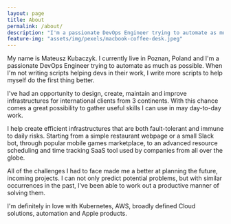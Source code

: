 ```yaml
---
layout: page
title: About
permalink: /about/
description: "I'm a passionate DevOps Engineer trying to automate as much as possible and I'm writing here to share my experience."
feature-img: "assets/img/pexels/macbook-coffee-desk.jpeg"
---
```

My name is Mateusz Kubaczyk. I currently live in Poznan, Poland and I'm a passionate DevOps Engineer trying to automate as much as possible. When I'm not writing scripts helping devs in their work, I write more scripts to help myself do the first thing better.

I've had an opportunity to design, create, maintain and improve infrastructures for international clients from 3 continents. With this chance comes a great possibility to gather useful skills I can use in may day-to-day work.

I help create efficient infrastructures that are both fault-tolerant and immune to daily risks. Starting from a simple restaurant webpage or a small Slack bot, through popular mobile games marketplace, to an advanced resource scheduling and time tracking SaaS tool used by companies from all over the globe.

All of the challenges I had to face made me a better at planning the future, incoming projects. I can not only predict potential problems, but with similar occurrences in the past, I’ve been able to work out a productive manner of solving them. 

I'm definitely in love with Kubernetes, AWS, broadly defined Cloud solutions, automation and Apple products.